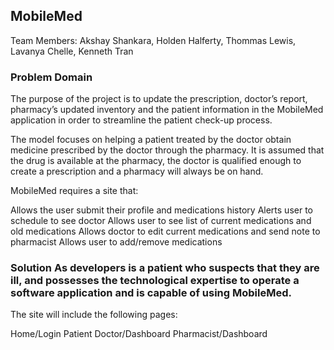 ## MobileMed

Team Members: Akshay Shankara, Holden Halferty, Thommas Lewis, Lavanya Chelle, Kenneth Tran


### Problem Domain

The purpose of the project is to update the prescription, doctor’s report, pharmacy’s updated inventory and the patient information in the MobileMed application in order to streamline the patient check-up process. 

The model focuses on helping a patient treated by the doctor obtain medicine prescribed by the doctor through the pharmacy. It is assumed that the drug is available at the pharmacy, the doctor is qualified enough to create a prescription and a pharmacy will always be on hand.

MobileMed requires a site that:

Allows the user submit their profile and medications history
Alerts user to schedule to see doctor
Allows user to see list of current medications and old medications
Allows doctor to edit current medications and send note to pharmacist
Allows user to add/remove medications

### Solution As developers is a patient who suspects that they are ill, and possesses the technological expertise to operate a software application and is capable of using MobileMed. 


The site will include the following pages:

Home/Login
Patient
Doctor/Dashboard
Pharmacist/Dashboard

